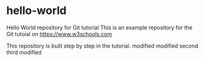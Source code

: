 # hello-world
Hello World repository for Git tutorial
This is an example repository for the Git tutoial on https://www.w3schools.com

This repository is built step by step in the tutorial.
modified
modified second
third modified
